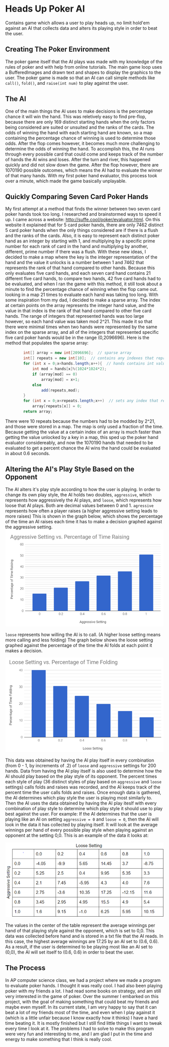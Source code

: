 # Heads Up Poker AI
Contains game which allows a user to play heads up, no limit hold'em against an AI that collects data
and alters its playing style in order to beat the user.
## Creating The Poker Environment
The poker game itself that the AI plays was made with my knowledge of the rules of poker and with help
from online tutorials. The main game loop uses a BufferedImages and drawn text and shapes to display
the graphics to the user. The poker game is made so that an AI can call simple methods like `call()`, 
`fold()`, and `raise(int num)` to play against the user. 
## The AI
One of the main things the AI uses to make decisions is the percentage chance it will win the hand. This 
was reletively easy to find pre-flop, because there are only 169 distinct starting hands when the only factors
being considered are suited or unsuited and the ranks of the cards. The odds of winning the hand with each
starting hand are known, so a map containing the percentage chance of winning is used to determine those 
odds. After the flop comes however, it becomes much more challenging to determine the odds of winning the hand.
To accomplish this, the AI runs through every possible card that could come and keeps track of the number of
hands the AI wins and loses. After the turn and river, this happened quickly and did not slow down the game.
After the flop however, there are 1070190 possible outcomes, which means the AI had to evaluate the winner of 
that many hands. With my first poker hand evaluator, this process took over a minute, which made the game basically
unplayable. 
## Quickly Comparing Seven Card Poker Hands
My first attempt at a method that finds the winner between two seven card poker hands took too long. I researched
and brainstormed ways to speed it up. I came across a website: http://suffe.cool/poker/evaluator.html. On this
website it explained that for 5 card poker hands, there are only 7462 distinct 5 card poker hands when the only 
things considered are if there is a flush and the ranks of the cards. Also, it is easy to represent each distinct
poker hand as an integer by starting with 1, and multiplying by a specific prime number for each rank of card in
the hand and multiplying by another, different, prime number if there was a flush. With these new ideas, I decided
to make a map where the key is the integer representation of the hand and the value it unlocks is a number
between 1 and 7462 that represents the rank of that hand compared to other hands. Because this only evaluates 
five card hands, and each seven card hand contains 21 different five card hands, to compare two hands, 42 five card
hands had to be evaluated, and when I ran the game with this method, it still took about a minute to find the 
percentage chance of winning when the flop came out. looking in a map 21 times to evaluate each hand was taking
too long. With some inspiration from my dad, I decided to make a sparse array. The index at certain points on the
array represents the integer hand value, and the value in that index is the rank of that hand compared to other
five card hands. The range of integers that represented hands was too large however, so each hand value was taken
mod 2^21. This made it so that there were minimal times when two hands were represented by the same index on the
sparse array, and all of the integers that represented specific five card poker hands would be in the range 
(0,2096696). Here is the method that populates the sparse array: 
```java
        int[] array = new int[2096696];  // sparse array
        int[] repeats = new int[10];  // contains any indexes that represent more than one hands
        for (int x = 0;x<hands.length;x++){  // hands contains int values of hands ordered by strength of hand
            int mod = hands[x]%(1024*1024*2);
            if (array[mod] == 0)
                array[mod] = x+1;
            else
                add(repeats,mod);
        }
        for (int x = 0;x<repeats.length;x++)  // sets any index that represents more than one hand to zero
            array[repeats[x]] = 0;
        return array;
```
There were 10 repeats because the numbers had to be modded by 2^21, and those were stored in a map. The map is
only used a fraction of the time. Because getting the value at a certain index of an array is much faster than
getting the value unlocked by a key in a map, this sped up the poker hand evaluator considereably, and now the 
1070190 hands that needed to be evaluated to get a percent chance the AI wins the hand could be evaluated in about
0.6 seconds. 
## Altering the AI's Play Style Based on the Opponent
The AI alters it's play style according to how the user is playing. In order to change its own play style, 
the AI holds two doubles, `aggressive`, which represents how aggressively the AI plays, and `loose`, which
represents how loose that AI plays. Both are decimal values between 0 and 1. `agressive` represents how often
a player raises (a higher aggressive setting leads to more raises) This is shown in the graph below, which 
shows the percentage of the time an AI raises each time it has to make a decision graphed against the aggressive
setting.
![alt text](https://github.com/linc1097/Poker/blob/master/pictures/graph%20aggressive.PNG "graph of raises vs. aggressive setting")

`loose` represents how willing the AI is to call. (A higher loose setting means more calling and less folding)
The graph below shows the loose setting graphed against the percentage of the time the AI folds at each point 
it makes a decision.

![alt text](https://github.com/linc1097/Poker/blob/master/pictures/graph%20loose.PNG "graph of folds vs. loose setting")

This data was obtained by having the AI play itself in every combination (from 0 - 1, by increments of .2) of `loose` 
and `aggressive` settings for 200 hands. Data from having the AI play itself is also used to determine how the 
AI should play based on the play style of its opponent. The percent times each style of play (36 distinct styles of
play based on `aggressive` and `loose` settings) calls folds and raises was recorded, and the AI keeps track of 
the percent time the user calls folds and raises. Once enough data is gathered, the AI determines which play style
the user is playing most similarly to. Then the AI uses the data obtained by having the AI play iteslf with every
combination of play style to determine which play style it should use to play best against the user. For example:
If the AI determines that the user is playing like an AI on setting `aggressive = 0` and `loose = 0`, then the AI
will look in the data it has collected by playing itself. It will look at the average winnings per hand of every
possible play style when playing against an opponent at the setting 0,0. This is an example of the data it looks at:

![alt text](https://github.com/linc1097/Poker/blob/master/pictures/table%20done.PNG "table")

The values in the center of the table represent the average winnings per hand of that playing style against the
opponent, which is set to 0,0. This data was collected before hand and is stored in a txt file that the AI reads. 
In this case, the highest average winnings are 17.25 by an AI set to (0.6, 0.6). As a result, if the user is determined
to be playing most like an AI set to (0,0), the AI will set itself to (0.6, 0.6) in order to beat the user. 
## The Process
In AP computer science class, we had a project where we made a program to evaluate poker hands. I thought it was
really cool. I had also been playing poker with my friends a lot. I had read some books on strategy, and am still
very interested in the game of poker. Over the summer I embarked on this project, with the goal of making something
that could beat my friends and maybe even myself. In its current state, I am very happy to say that it can beat 
a lot of my friends most of the time, and even when I play against it (which is a little unfair because I know exactly
how it thinks) I have a hard time beating it. It is mostly finished but I still find little things I want to tweak 
every time I look at it. The problems I had to solve to make this program were very fun and interesting to me, and I
am glad I put in the time and energy to make something that I think is really cool. 
